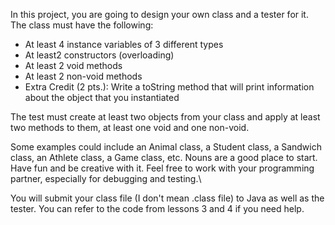 In this project, you are going to design your own class and a tester for it. The class must have the following:

- At least 4 instance variables of 3 different types
- At least2 constructors (overloading)
- At least 2 void methods
- At least 2 non-void methods
- Extra Credit (2 pts.): Write a toString method that will print information about the object that you instantiated

The test must create at least two objects from your class and apply at least two methods to them, at least one void and one non-void.

Some examples could include an Animal class, a Student class, a Sandwich class, an Athlete class, a Game class, etc. Nouns are a good place to start. 
Have fun and be creative with it. Feel free to work with your programming partner, especially for debugging and testing.\

You will submit your class file (I don't mean .class file) to Java as well as the tester. You can refer to the code from lessons 3 and 4 if you need help.
